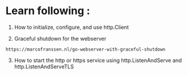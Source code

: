  # Learn following : 
 
 1) How to initialize, configure, and use http.Client

 2) Graceful shutdown for the webserver

 ```https://marcofranssen.nl/go-webserver-with-graceful-shutdown```

 3) How to start the http or https service using http.ListenAndServe and http.ListenAndServeTLS
